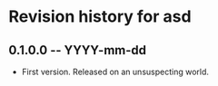 # Revision history for asd

## 0.1.0.0 -- YYYY-mm-dd

* First version. Released on an unsuspecting world.
